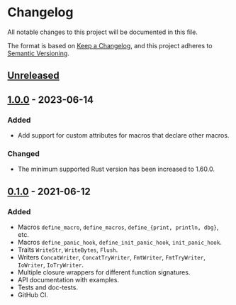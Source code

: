 # Changelog
All notable changes to this project will be documented in this file.

The format is based on [Keep a Changelog](https://keepachangelog.com/en/1.0.0/),
and this project adheres to [Semantic Versioning](https://semver.org/spec/v2.0.0.html).

## [Unreleased]

## [1.0.0] - 2023-06-14
### Added
- Add support for custom attributes for macros that declare other macros.

### Changed
- The minimum supported Rust version has been increased to 1.60.0.

## [0.1.0] - 2021-06-12
### Added
- Macros `define_macro`, `define_macros`, `define_{print, println, dbg}`, etc.
- Macros `define_panic_hook`, `define_init_panic_hook`, `init_panic_hook`.
- Traits `WriteStr`, `WriteBytes`, `Flush`.
- Writers `ConcatWriter`, `ConcatTryWriter`, `FmtWriter`, `FmtTryWriter`, `IoWriter`, `IoTryWriter`.
- Multiple closure wrappers for different function signatures.
- API documentation with examples.
- Tests and doc-tests.
- GitHub CI.

[Unreleased]: https://github.com/zheland/custom-print/compare/v1.0.0...HEAD
[1.0.0]: https://github.com/zheland/custom-print/compare/v0.1.0...v1.0.0
[0.1.0]: https://github.com/zheland/custom-print/compare/v0.0.0...v0.1.0
